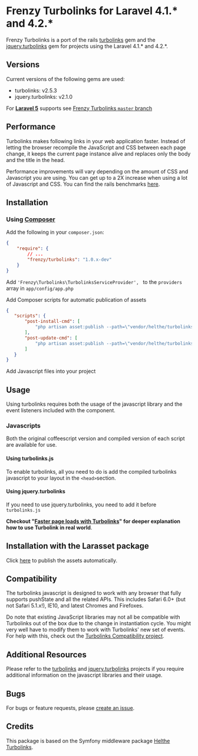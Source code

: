 Frenzy Turbolinks for Laravel 4.1.* and 4.2.*
==========

Frenzy Turbolinks is a port of the rails [turbolinks](https://github.com/rails/turbolinks) gem and the [jquery.turbolinks](https://github.com/kossnocorp/jquery.turbolinks) gem for projects using the Laravel 4.1.* and 4.2.*.

## Versions

Current versions of the following gems are used:

 * turbolinks: v2.5.3
 * jquery.turbolinks: v2.1.0

For [**Laravel 5**](http://laravel.com/docs/5.0) supports see [Frenzy Turbolinks `master` branch](https://github.com/frenzyapp/turbolinks)

## Performance

Turbolinks makes following links in your web application faster. Instead of letting
the browser recompile the JavaScript and CSS between each page change, it keeps
the current page instance alive and replaces only the body and the title in the head.

Performance improvements will vary depending on the amount of CSS and Javascript
you are using. You can get up to a 2X increase when using a lot of Javascript and
CSS. You can find the rails benchmarks [here](https://stevelabnik/turbolinks_test).

## Installation

### Using [Composer](https://getcomposer.org)

Add the following in your `composer.json`:

```json
{
    "require": {
        // ...
        "frenzy/turbolinks": "1.0.x-dev"
    }
}
```

Add `'Frenzy\Turbolinks\TurbolinksServiceProvider', ` to the `providers` array in `app/config/app.php`

Add Composer scripts for automatic publication of assets

```json
{
   "scripts": {
       "post-install-cmd": [
           "php artisan asset:publish --path=\"vendor/helthe/turbolinks/Resources/public/js\" frenzy/turbolinks"
       ],
       "post-update-cmd": [
           "php artisan asset:publish --path=\"vendor/helthe/turbolinks/Resources/public/js\" frenzy/turbolinks"
       ]
   }
}
```

Add Javascript files into your project

## Usage

Using turbolinks requires both the usage of the javascript library and the event listeners included with the component.

### Javascripts

Both the original coffeescript version and compiled version of each script are available for use.

#### Using turbolinks.js

To enable turbolinks, all you need to do is add the compiled turbolinks javascript to your layout in the `<head>`section.

#### Using jquery.turbolinks

If you need to use jquery.turbolinks, you need to add it before `turbolinks.js`

**Checkout "[Faster page loads with Turbolinks](https://coderwall.com/p/ypzfdw)" for deeper explanation how to use Turbolink in real world**.

## Installation with the Larasset package

Click [here](README_LARASSET.md) to publish the assets automatically.

## Compatibility

The turbolinks javascript is designed to work with any browser that fully supports
pushState and all the related APIs. This includes Safari 6.0+ (but not Safari 5.1.x!),
IE10, and latest Chromes and Firefoxes.

Do note that existing JavaScript libraries may not all be compatible with
Turbolinks out of the box due to the change in instantiation cycle. You might
very well have to modify them to work with Turbolinks' new set of events. For
help with this, check out the [Turbolinks Compatibility project](http://reed.github.io/turbolinks-compatibility).

## Additional Resources

Please refer to the [turbolinks](https://github.com/rails/turbolinks) and
[jquery.turbolinks](https://github.com/kossnocorp/jquery.turbolinks) projects
if you require additional information on the javascript libraries and their usage.

## Bugs

For bugs or feature requests, please [create an issue](https://github.com/frenzyapp/turbolinks/issues/new).

## Credits

This package is based on the Symfony middleware package [Helthe Turbolinks](https://github.com/helthe/Turbolinks).
